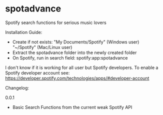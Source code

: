 spotadvance
===========

Spotify search functions for serious music lovers

Installation Guide:
- Create if not exists: 
  "My Documents/Spotify" (Windows user)
  "~/Spotify" (Mac/Linux user)
- Extract the spotadvance folder into the newly created folder
- On Spotify, run in search field: spotify:app:spotadvance

I don't know if it is working for all user but Spotify developers.
To enable a Spotify developer account see: https://developer.spotify.com/technologies/apps/#developer-account

Changelog:

0.0.1
- Basic Search Functions from the current weak Spotify API
